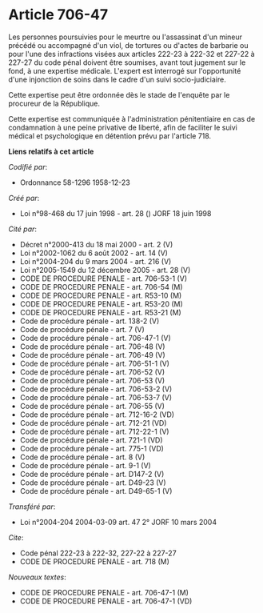 # Article 706-47

Les personnes poursuivies pour le meurtre ou l'assassinat d'un mineur précédé ou accompagné d'un viol, de tortures ou d'actes
de barbarie ou pour l'une des infractions visées aux articles 222-23 à 222-32 et 227-22 à 227-27 du code pénal doivent être
soumises, avant tout jugement sur le fond, à une expertise médicale. L'expert est interrogé sur l'opportunité d'une
injonction de soins dans le cadre d'un suivi socio-judiciaire.

Cette expertise peut être ordonnée dès le stade de l'enquête par le procureur de la République.

Cette expertise est communiquée à l'administration pénitentiaire en cas de condamnation à une peine privative de liberté,
afin de faciliter le suivi médical et psychologique en détention prévu par l'article 718.

**Liens relatifs à cet article**

_Codifié par_:

  - Ordonnance 58-1296 1958-12-23

_Créé par_:

  - Loi n°98-468 du 17 juin 1998 - art. 28 () JORF 18 juin 1998

_Cité par_:

  - Décret n°2000-413 du 18 mai 2000 - art. 2 (V)
  - Loi n°2002-1062 du 6 août 2002 - art. 14 (V)
  - Loi n°2004-204 du 9 mars 2004 - art. 216 (V)
  - Loi n°2005-1549 du 12 décembre 2005 - art. 28 (V)
  - CODE DE PROCEDURE PENALE - art. 706-53-1 (V)
  - CODE DE PROCEDURE PENALE - art. 706-54 (M)
  - CODE DE PROCEDURE PENALE - art. R53-10 (M)
  - CODE DE PROCEDURE PENALE - art. R53-20 (M)
  - CODE DE PROCEDURE PENALE - art. R53-21 (M)
  - Code de procédure pénale - art. 138-2 (V)
  - Code de procédure pénale - art. 7 (V)
  - Code de procédure pénale - art. 706-47-1 (V)
  - Code de procédure pénale - art. 706-48 (V)
  - Code de procédure pénale - art. 706-49 (V)
  - Code de procédure pénale - art. 706-51-1 (V)
  - Code de procédure pénale - art. 706-52 (V)
  - Code de procédure pénale - art. 706-53 (V)
  - Code de procédure pénale - art. 706-53-2 (V)
  - Code de procédure pénale - art. 706-53-7 (V)
  - Code de procédure pénale - art. 706-55 (V)
  - Code de procédure pénale - art. 712-16-2 (VD)
  - Code de procédure pénale - art. 712-21 (VD)
  - Code de procédure pénale - art. 712-22-1 (V)
  - Code de procédure pénale - art. 721-1 (VD)
  - Code de procédure pénale - art. 775-1 (VD)
  - Code de procédure pénale - art. 8 (V)
  - Code de procédure pénale - art. 9-1 (V)
  - Code de procédure pénale - art. D147-2 (V)
  - Code de procédure pénale - art. D49-23 (V)
  - Code de procédure pénale - art. D49-65-1 (V)

_Transféré par_:

  - Loi n°2004-204 2004-03-09 art. 47 2° JORF 10 mars 2004

_Cite_:

  - Code pénal 222-23 à 222-32, 227-22 à 227-27
  - CODE DE PROCEDURE PENALE - art. 718 (M)

_Nouveaux textes_:

  - CODE DE PROCEDURE PENALE - art. 706-47-1 (M)
  - CODE DE PROCEDURE PENALE - art. 706-47-1 (VD)
